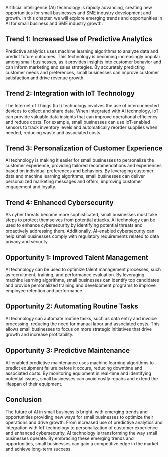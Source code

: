 
Artificial intelligence (AI) technology is rapidly advancing, creating new opportunities for small businesses and SME industry development and growth. In this chapter, we will explore emerging trends and opportunities in AI for small business and SME industry growth.

Trend 1: Increased Use of Predictive Analytics
----------------------------------------------

Predictive analytics uses machine learning algorithms to analyze data and predict future outcomes. This technology is becoming increasingly popular among small businesses, as it provides insights into customer behavior and can inform marketing and sales strategies. By accurately predicting customer needs and preferences, small businesses can improve customer satisfaction and drive revenue growth.

Trend 2: Integration with IoT Technology
----------------------------------------

The Internet of Things (IoT) technology involves the use of interconnected devices to collect and share data. When integrated with AI technology, IoT can provide valuable data insights that can improve operational efficiency and reduce costs. For example, small businesses can use IoT-enabled sensors to track inventory levels and automatically reorder supplies when needed, reducing waste and associated costs.

Trend 3: Personalization of Customer Experience
-----------------------------------------------

AI technology is making it easier for small businesses to personalize the customer experience, providing tailored recommendations and experiences based on individual preferences and behaviors. By leveraging customer data and machine learning algorithms, small businesses can deliver personalized marketing messages and offers, improving customer engagement and loyalty.

Trend 4: Enhanced Cybersecurity
-------------------------------

As cyber threats become more sophisticated, small businesses must take steps to protect themselves from potential attacks. AI technology can be used to enhance cybersecurity by identifying potential threats and proactively addressing them. Additionally, AI-enabled cybersecurity can help small businesses comply with regulatory requirements related to data privacy and security.

Opportunity 1: Improved Talent Management
-----------------------------------------

AI technology can be used to optimize talent management processes, such as recruitment, training, and performance evaluation. By leveraging machine learning algorithms, small businesses can identify top candidates and provide personalized training and development programs to improve employee retention and performance.

Opportunity 2: Automating Routine Tasks
---------------------------------------

AI technology can automate routine tasks, such as data entry and invoice processing, reducing the need for manual labor and associated costs. This allows small businesses to focus on more strategic initiatives that drive growth and increase profitability.

Opportunity 3: Predictive Maintenance
-------------------------------------

AI-enabled predictive maintenance uses machine learning algorithms to predict equipment failure before it occurs, reducing downtime and associated costs. By monitoring equipment in real-time and identifying potential issues, small businesses can avoid costly repairs and extend the lifespan of their equipment.

Conclusion
----------

The future of AI in small business is bright, with emerging trends and opportunities providing new ways for small businesses to optimize their operations and drive growth. From increased use of predictive analytics and integration with IoT technology to personalization of customer experience and enhanced cybersecurity, AI technology is transforming the way small businesses operate. By embracing these emerging trends and opportunities, small businesses can gain a competitive edge in the market and achieve long-term success.
